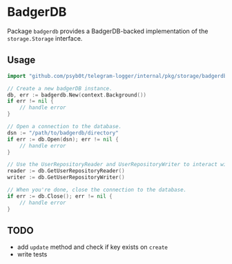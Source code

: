 # BadgerDB

Package `badgerdb` provides a BadgerDB-backed implementation of the `storage.Storage` interface.

## Usage

```go
import "github.com/psyb0t/telegram-logger/internal/pkg/storage/badgerdb"

// Create a new badgerDB instance.
db, err := badgerdb.New(context.Background())
if err != nil {
	// handle error
}

// Open a connection to the database.
dsn := "/path/to/badgerdb/directory"
if err := db.Open(dsn); err != nil {
	// handle error
}

// Use the UserRepositoryReader and UserRepositoryWriter to interact with the user data in the database.
reader := db.GetUserRepositoryReader()
writer := db.GetUserRepositoryWriter()

// When you're done, close the connection to the database.
if err := db.Close(); err != nil {
	// handle error
}
```

## TODO

- add `update` method and check if key exists on `create`
- write tests
